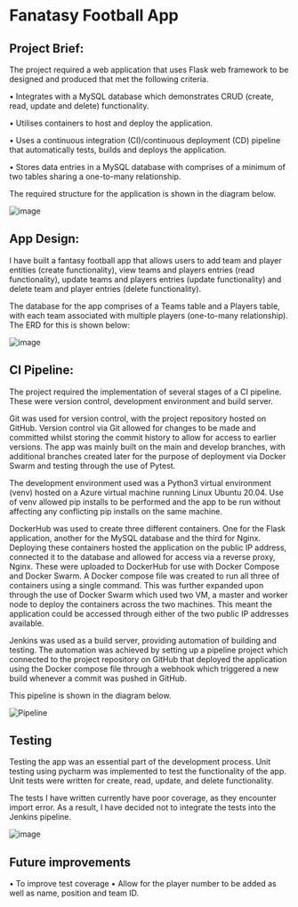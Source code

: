 # Fanatasy Football App

## Project Brief:
The project required a web application that uses Flask web framework to be designed and produced that met the following criteria. 

•	Integrates with a MySQL database which demonstrates CRUD (create, read, update and delete) functionality.

•	Utilises containers to host and deploy the application.

•	Uses a continuous integration (CI)/continuous deployment (CD) pipeline that automatically tests, builds and deploys the application.

•	Stores data entries in a MySQL database with comprises of a minimum of two tables sharing a one-to-many relationship. 

The required structure for the application is shown in the diagram below.  

![image](https://user-images.githubusercontent.com/111743185/199122645-329987bd-8962-42dc-ad2a-f9755df1fec5.png)

## App Design:
I have built a fantasy football app that allows users to add team and player entities (create functionality), view teams and players entries (read functionality), update teams and players entries (update functionality) and delete team and player entries (delete functionality). 

The database for the app comprises of a Teams table and a Players table, with each team associated with multiple players (one-to-many relationship). The ERD for this is shown below:

![image](https://user-images.githubusercontent.com/111743185/199122797-35f197c8-8e9e-457d-aa69-e4fd81531405.png)

## CI Pipeline:

The project required the implementation of several stages of a CI pipeline. These were version control, development environment and build server.

Git was used for version control, with the project repository hosted on GitHub. Version control via Git allowed for changes to be made and committed whilst storing the commit history to allow for access to earlier versions. The app was mainly built on the main and develop branches, with additional branches created later for the purpose of deployment via Docker Swarm and testing through the use of Pytest. 

The development environment used was a Python3 virtual environment (venv) hosted on a Azure virtual machine running Linux Ubuntu 20.04. Use of venv allowed pip installs to be performed and the app to be run without affecting any conflicting pip installs on the same machine.

DockerHub was used to create three different containers. One for the Flask application, another for the MySQL database and the third for Nginx. Deploying these containers hosted the application on the public IP address, connected it to the database and allowed for access via a reverse proxy, Nginx. These were uploaded to DockerHub for use with Docker Compose and Docker Swarm. A Docker compose file was created to run all three of containers using a single command. This was further expanded upon through the use of Docker Swarm which used two VM, a master and worker node to deploy the containers across the two machines. This meant the application could be accessed through either of the two public IP addresses available. 

Jenkins was used as a build server, providing automation of building and testing. The automation was achieved by setting up a pipeline project which connected to the project repository on GitHub that deployed the application using the Docker compose file through a webhook which triggered a new build whenever a commit was pushed in GitHub. 

This pipeline is shown in the diagram below.

![Pipeline](https://user-images.githubusercontent.com/111743185/199123061-77823995-2208-4dc0-98eb-3a616b284bca.png)

## Testing
Testing the app was an essential part of the development process. Unit testing using pycharm was implemented to test the functionality of the app. Unit tests were written for create, read, update, and delete functionality.

The tests I have written currently have poor coverage, as they encounter import error. As a result, I have decided not to integrate the tests into the Jenkins pipeline.

![image](https://user-images.githubusercontent.com/111743185/199123159-49c10961-9343-45c6-8b6c-f89a87330aa4.png)

## Future improvements
•	To improve test coverage 
•	Allow for the player number to be added as well as name, position and team ID.
